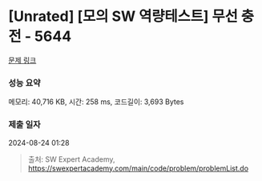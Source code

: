# [Unrated] [모의 SW 역량테스트] 무선 충전 - 5644 

[문제 링크](https://swexpertacademy.com/main/code/problem/problemDetail.do?contestProbId=AWXRDL1aeugDFAUo) 

### 성능 요약

메모리: 40,716 KB, 시간: 258 ms, 코드길이: 3,693 Bytes

### 제출 일자

2024-08-24 01:28



> 출처: SW Expert Academy, https://swexpertacademy.com/main/code/problem/problemList.do